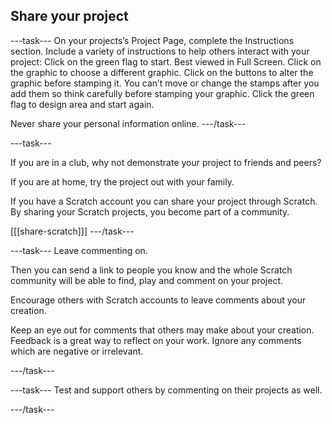 ## Share your project

---task---
On your projects’s Project Page, complete the Instructions section. Include a variety of instructions to help others interact with your project:
Click on the green flag to start.
Best viewed in Full  Screen. 
Click on the graphic to choose a different graphic.
Click on the buttons to alter the graphic before stamping it.
You can’t move or change the stamps after you add them so think carefully before stamping your graphic.
Click the green flag to design area and start again.

Never share your personal information online.
---/task---

---task---

If you are in a club, why not demonstrate your project to friends and peers?

If you are at home, try the project out with your family. 

If you have a Scratch account you can share your project through Scratch. By sharing your Scratch projects, you become part of a community. 

[[[share-scratch]]]
---/task---

---task---
Leave commenting on. 

Then you can send a link to people you know and the whole Scratch community will be able to find, play and comment on your project.

Encourage others with Scratch accounts to leave comments about your creation.

Keep an eye out for comments that others may make about your creation. Feedback is a great way to reflect on your work. Ignore any comments which are negative or irrelevant.

---/task---

---task---
Test and support others by commenting on their projects as well.

---/task---

